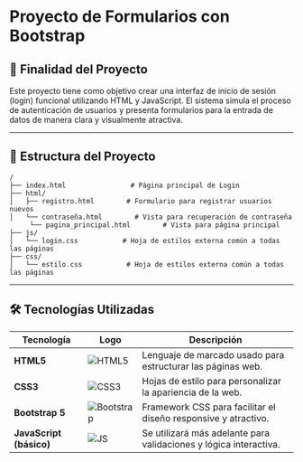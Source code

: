 # Proyecto de Formularios con Bootstrap

## 🎯 Finalidad del Proyecto
Este proyecto tiene como objetivo crear una interfaz de inicio de sesión (login) funcional utilizando HTML y JavaScript. El sistema simula el proceso de autenticación de usuarios y presenta formularios para la entrada de datos de manera clara y visualmente atractiva.

---

## 📁 Estructura del Proyecto

```
/
├── index.html                # Página principal de Login
├── html/
│   ├── registro.html        # Formulario para registrar usuarios nuevos
│   └── contraseña.html        # Vista para recuperación de contraseña
     └── pagina_principal.html        # Vista para página principal
├── js/
│   └── login.css           # Hoja de estilos externa común a todas las páginas     
├── css/
│   └── estilo.css           # Hoja de estilos externa común a todas las páginas
```

---

## 🛠️ Tecnologías Utilizadas

| Tecnología        | Logo                                                                 | Descripción                                                                 |
|------------------|----------------------------------------------------------------------|-----------------------------------------------------------------------------|
| **HTML5**        | ![HTML5](https://img.icons8.com/color/48/html-5--v1.png)              | Lenguaje de marcado usado para estructurar las páginas web.                |
| **CSS3**         | ![CSS3](https://img.icons8.com/color/48/css3.png)                     | Hojas de estilo para personalizar la apariencia de la web.                 |
| **Bootstrap 5**  | ![Bootstrap](https://img.icons8.com/color/48/bootstrap.png)           | Framework CSS para facilitar el diseño responsive y atractivo.             |
| **JavaScript (básico)** | ![JS](https://img.icons8.com/color/48/javascript--v1.png)      | Se utilizará más adelante para validaciones y lógica interactiva.          |


